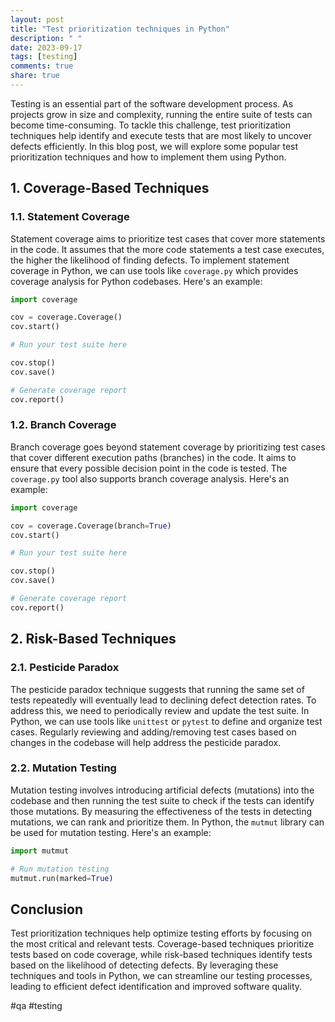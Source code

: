 ```yaml
---
layout: post
title: "Test prioritization techniques in Python"
description: " "
date: 2023-09-17
tags: [testing]
comments: true
share: true
---
```


Testing is an essential part of the software development process. As projects grow in size and complexity, running the entire suite of tests can become time-consuming. To tackle this challenge, test prioritization techniques help identify and execute tests that are most likely to uncover defects efficiently. In this blog post, we will explore some popular test prioritization techniques and how to implement them using Python.

## 1. Coverage-Based Techniques

### 1.1. Statement Coverage

Statement coverage aims to prioritize test cases that cover more statements in the code. It assumes that the more code statements a test case executes, the higher the likelihood of finding defects. To implement statement coverage in Python, we can use tools like `coverage.py` which provides coverage analysis for Python codebases. Here's an example:

```python
import coverage

cov = coverage.Coverage()
cov.start()

# Run your test suite here

cov.stop()
cov.save()

# Generate coverage report
cov.report()
```

### 1.2. Branch Coverage

Branch coverage goes beyond statement coverage by prioritizing test cases that cover different execution paths (branches) in the code. It aims to ensure that every possible decision point in the code is tested. The `coverage.py` tool also supports branch coverage analysis. Here's an example:

```python
import coverage

cov = coverage.Coverage(branch=True)
cov.start()

# Run your test suite here

cov.stop()
cov.save()

# Generate coverage report
cov.report()
```

## 2. Risk-Based Techniques

### 2.1. Pesticide Paradox

The pesticide paradox technique suggests that running the same set of tests repeatedly will eventually lead to declining defect detection rates. To address this, we need to periodically review and update the test suite. In Python, we can use tools like `unittest` or `pytest` to define and organize test cases. Regularly reviewing and adding/removing test cases based on changes in the codebase will help address the pesticide paradox.

### 2.2. Mutation Testing

Mutation testing involves introducing artificial defects (mutations) into the codebase and then running the test suite to check if the tests can identify those mutations. By measuring the effectiveness of the tests in detecting mutations, we can rank and prioritize them. In Python, the `mutmut` library can be used for mutation testing. Here's an example:

```python
import mutmut

# Run mutation testing
mutmut.run(marked=True)
```

## Conclusion

Test prioritization techniques help optimize testing efforts by focusing on the most critical and relevant tests. Coverage-based techniques prioritize tests based on code coverage, while risk-based techniques identify tests based on the likelihood of detecting defects. By leveraging these techniques and tools in Python, we can streamline our testing processes, leading to efficient defect identification and improved software quality.

#qa #testing